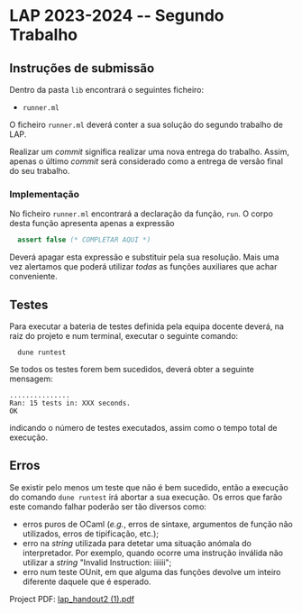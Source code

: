 # LAP 2023-2024 -- Segundo Trabalho

## Instruções de submissão

Dentro da pasta `lib` encontrará o seguintes ficheiro:

  - `runner.ml`

O ficheiro `runner.ml` deverá conter a sua solução do segundo trabalho de LAP.

Realizar um *commit* significa realizar uma nova entrega do trabalho. Assim,
apenas o último *commit* será considerado como a entrega de versão final do seu
trabalho.

### Implementação

No ficheiro `runner.ml` encontrará a declaração da função, `run`. O corpo desta função apresenta apenas a expressão

```ocaml
  assert false (* COMPLETAR AQUI *)
```

Deverá apagar esta expressão e substituir pela sua resolução. Mais uma vez
alertamos que poderá utilizar *todas* as funções auxiliares que achar
conveniente.

## Testes

Para executar a bateria de testes definida pela equipa docente deverá, na raiz
do projeto e num terminal, executar o seguinte comando:

```console
  dune runtest
```

Se todos os testes forem bem sucedidos, deverá obter a seguinte mensagem:

```console
...............
Ran: 15 tests in: XXX seconds.
OK
```

indicando o número de testes executados, assim como o tempo total de execução.

## Erros

Se existir pelo menos um teste que não é bem sucedido, então a execução do
comando `dune runtest` irá abortar a sua execução. Os erros que farão este
comando falhar poderão ser tão diversos como:

- erros puros de OCaml (*e.g.*, erros de sintaxe, argumentos de função não
  utilizados, erros de tipificação, etc.);
- erro na *string* utilizada para detetar uma situação anómala do interpretador.
  Por exemplo, quando ocorre uma instrução inválida não utilizar a *string*
  "Invalid Instruction: iiiiii";
- erro num teste OUnit, em que alguma das funções devolve um inteiro diferente
  daquele que é esperado.


Project PDF:
[lap_handout2 (1).pdf](https://github.com/user-attachments/files/18659987/lap_handout2.1.pdf)
